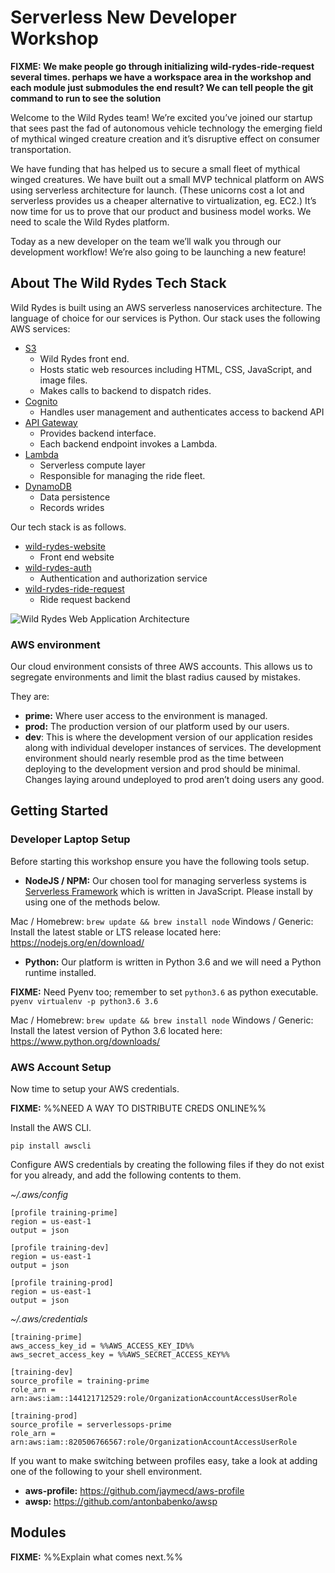 # Serverless New Developer Workshop

__FIXME: We make people go through initializing wild-rydes-ride-request several times.  perhaps we have a workspace area in the workshop and each module just submodules the end result?  We can tell people the git command to run to see the solution__


Welcome to the Wild Rydes team!  We’re excited you’ve joined our startup that sees past the fad of autonomous vehicle technology the emerging field of mythical winged creature creation and it’s disruptive effect on consumer transportation.

We have funding that has helped us to secure a small fleet of mythical winged creatures.  We have built out a small MVP technical platform on AWS using serverless architecture for launch.  (These unicorns cost a lot and serverless provides us a cheaper alternative to virtualization, eg. EC2.)  It’s now time for us to prove that our product and business model works.  We need to scale the Wild Rydes platform.

Today as a new developer on the team we’ll walk you through our development workflow! We’re also going to be launching a new feature!

## About The Wild Rydes Tech Stack
Wild Rydes is built using an AWS serverless nanoservices architecture.  The language of choice for our services is Python.  Our stack uses the following AWS services:

* [S3]((https://aws.amazon.com/s3/))
  * Wild Rydes front end.
  * Hosts static web resources including HTML, CSS, JavaScript, and image files.
  * Makes calls to backend to dispatch rides.
* [Cognito](https://aws.amazon.com/cognito/)
  * Handles user management and authenticates access to backend API
* [API Gateway]()
  * Provides backend interface.
  * Each backend endpoint invokes a Lambda.
* [Lambda]()
  * Serverless compute layer
  * Responsible for managing the ride fleet.
* [DynamoDB]()
  * Data persistence
  * Records wrides


Our tech stack is as follows.

* [wild-rydes-website](https://github.com/ServerlessOpsIO/wild-rydes-website)
  * Front end website
* [wild-rydes-auth](https://github.com/ServerlessOpsIO/wild-rydes-auth)
  * Authentication and authorization service
* [wild-rydes-ride-request](https://github.com/ServerlessOpsIO/wild-rydes-ride-request)
  * Ride request backend

![Wild Rydes Web Application Architecture](images/wildrydes-complete-architecture.png)


### AWS environment
Our cloud environment consists of three AWS accounts.  This allows us to segregate environments and limit the blast radius caused by mistakes.

They are:

* __prime:__ Where user access to the environment is managed.
* __prod:__ The production version of our platform used by our users.
* __dev__: This is where the development version of our application resides along with individual developer instances of services.  The development environment should nearly resemble prod as the time between deploying to the development version and prod should be minimal.  Changes laying around undeployed to prod aren’t doing users any good.


## Getting Started

### Developer Laptop Setup
Before starting this workshop ensure you have the following tools setup.

* __NodeJS / NPM:__ Our chosen tool for managing serverless systems is [Serverless Framework](https://serverless.com/framework/) which is written in JavaScript.  Please install by using one of the methods below.

Mac / Homebrew: `brew update && brew install node`
Windows / Generic: Install the latest stable or LTS release located here: https://nodejs.org/en/download/

* __Python:__ Our platform is written in Python 3.6 and we will need a Python runtime installed.

__FIXME:__ Need Pyenv too; remember to set `python3.6` as python executable. `pyenv virtualenv -p python3.6 3.6`

Mac / Homebrew: `brew update && brew install node`
Windows / Generic: Install the latest version of Python 3.6 located here: https://www.python.org/downloads/


### AWS Account Setup
Now time to setup your AWS credentials.

__FIXME:__ %%NEED A WAY TO DISTRIBUTE CREDS ONLINE%%

Install the AWS CLI.
```
pip install awscli
```

Configure AWS credentials by creating the following files if they do not exist for you already, and add the following contents to them.

_~/.aws/config_
```
[profile training-prime]
region = us-east-1
output = json

[profile training-dev]
region = us-east-1
output = json

[profile training-prod]
region = us-east-1
output = json
```

_~/.aws/credentials_
```
[training-prime]
aws_access_key_id = %%AWS_ACCESS_KEY_ID%%
aws_secret_access_key = %%AWS_SECRET_ACCESS_KEY%%

[training-dev]
source_profile = training-prime
role_arn = arn:aws:iam::144121712529:role/OrganizationAccountAccessUserRole

[training-prod]
source_profile = serverlessops-prime
role_arn = arn:aws:iam::820506766567:role/OrganizationAccountAccessUserRole

```

If you want to make switching between profiles easy, take a look at adding one of the following to your shell environment.

* __aws-profile:__ https://github.com/jaymecd/aws-profile
* __awsp:__ https://github.com/antonbabenko/awsp

## Modules

__FIXME:__ %%Explain what comes next.%%
